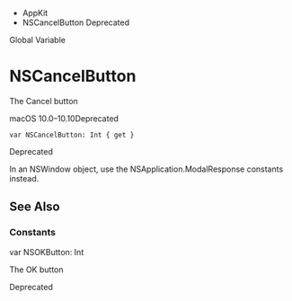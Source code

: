 

- AppKit
-  NSCancelButton Deprecated

Global Variable

# NSCancelButton

The Cancel button

macOS 10.0–10.10Deprecated

``` source
var NSCancelButton: Int { get }
```

Deprecated

In an NSWindow object, use the NSApplication.ModalResponse constants instead.

## See Also

### Constants

var NSOKButton: Int

The OK button

Deprecated

